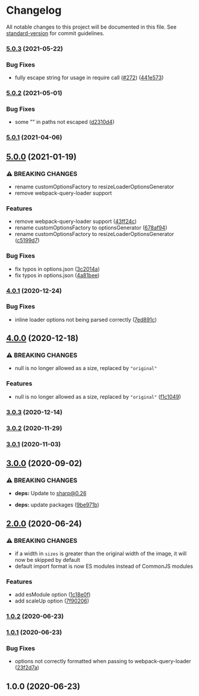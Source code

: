 # Changelog

All notable changes to this project will be documented in this file. See [standard-version](https://github.com/conventional-changelog/standard-version) for commit guidelines.

### [5.0.3](https://github.com/Calvin-LL/webpack-image-srcset-loader/compare/v5.0.2...v5.0.3) (2021-05-22)


### Bug Fixes

* fully escape string for usage in require call ([#272](https://github.com/Calvin-LL/webpack-image-srcset-loader/issues/272)) ([441e573](https://github.com/Calvin-LL/webpack-image-srcset-loader/commit/441e573963ec3472997dbb23c2a36a4a0713f66f))

### [5.0.2](https://github.com/Calvin-LL/webpack-image-srcset-loader/compare/v5.0.1...v5.0.2) (2021-05-01)


### Bug Fixes

* some "\" in paths not escaped ([d2310d4](https://github.com/Calvin-LL/webpack-image-srcset-loader/commit/d2310d4f2a0ccb3b549b082c239af52ef3717827))

### [5.0.1](https://github.com/Calvin-LL/webpack-image-srcset-loader/compare/v5.0.0...v5.0.1) (2021-04-06)

## [5.0.0](https://github.com/Calvin-LL/webpack-image-srcset-loader/compare/v4.0.1...v5.0.0) (2021-01-19)


### ⚠ BREAKING CHANGES

* rename customOptionsFactory to resizeLoaderOptionsGenerator
* remove webpack-query-loader support

### Features

* remove webpack-query-loader support ([43ff24c](https://github.com/Calvin-LL/webpack-image-srcset-loader/commit/43ff24c425929356ce3112b6101fee1cba27299e))
* rename customOptionsFactory to optionsGenerator ([678af94](https://github.com/Calvin-LL/webpack-image-srcset-loader/commit/678af94442c16105855d24c91c3184508546f6a8))
* rename customOptionsFactory to resizeLoaderOptionsGenerator ([c5199d7](https://github.com/Calvin-LL/webpack-image-srcset-loader/commit/c5199d7d62dea4841371ff24ddebe46436541122))


### Bug Fixes

* fix typos in options.json ([3c2014a](https://github.com/Calvin-LL/webpack-image-srcset-loader/commit/3c2014a580be085d5b395854803cc06bd13321d4))
* fix typos in options.json ([4a81bee](https://github.com/Calvin-LL/webpack-image-srcset-loader/commit/4a81beed79247a9290466167ae3a318472802637))

### [4.0.1](https://github.com/Calvin-LL/webpack-image-srcset-loader/compare/v4.0.0...v4.0.1) (2020-12-24)


### Bug Fixes

* inline loader options not being parsed correctly ([7ed891c](https://github.com/Calvin-LL/webpack-image-srcset-loader/commit/7ed891c04355f1346001e45000b631ab56b177a1))

## [4.0.0](https://github.com/Calvin-LL/webpack-image-srcset-loader/compare/v3.0.3...v4.0.0) (2020-12-18)


### ⚠ BREAKING CHANGES

* null is no longer allowed as a size, replaced by `"original"`

### Features

* null is no longer allowed as a size, replaced by `"original"` ([f1c1049](https://github.com/Calvin-LL/webpack-image-srcset-loader/commit/f1c10498093c0fd6ae3594002a0b0dafa7dbc535))

### [3.0.3](https://github.com/Calvin-LL/webpack-image-srcset-loader/compare/v3.0.2...v3.0.3) (2020-12-14)

### [3.0.2](https://github.com/Calvin-LL/webpack-image-srcset-loader/compare/v3.0.1...v3.0.2) (2020-11-29)

### [3.0.1](https://github.com/Calvin-LL/webpack-image-srcset-loader/compare/v3.0.0...v3.0.1) (2020-11-03)

## [3.0.0](https://github.com/Calvin-LL/webpack-image-srcset-loader/compare/v2.0.0...v3.0.0) (2020-09-02)

### ⚠ BREAKING CHANGES

- **deps:** Update to [sharp@0.26](https://sharp.pixelplumbing.com/changelog#v026---zoom)

- **deps:** update packages ([9be971b](https://github.com/Calvin-LL/webpack-image-srcset-loader/commit/9be971bd78ad1063f033f297a75d59e3f2bb37c4))

## [2.0.0](https://github.com/Calvin-LL/webpack-image-srcset-loader/compare/v1.0.2...v2.0.0) (2020-06-24)

### ⚠ BREAKING CHANGES

- if a width in `sizes` is greater than the original width of the image, it will now
  be skipped by default
- default import format is now ES modules instead of CommonJS modules

### Features

- add esModule option ([1c18e0f](https://github.com/Calvin-LL/webpack-image-srcset-loader/commit/1c18e0f18bcfa33b58025c092720c02e36fa26d2))
- add scaleUp option ([7f90206](https://github.com/Calvin-LL/webpack-image-srcset-loader/commit/7f90206a743f0b3436b223d77d6422fd7ac26161))

### [1.0.2](https://github.com/Calvin-LL/webpack-image-srcset-loader/compare/v1.0.1...v1.0.2) (2020-06-23)

### [1.0.1](https://github.com/Calvin-LL/webpack-image-srcset-loader/compare/v1.0.0...v1.0.1) (2020-06-23)

### Bug Fixes

- options not correctly formatted when passing to webpack-query-loader ([23f2d7a](https://github.com/Calvin-LL/webpack-image-srcset-loader/commit/23f2d7ad974a09d521f6abdaeb1c171cad07fad8))

## 1.0.0 (2020-06-23)
